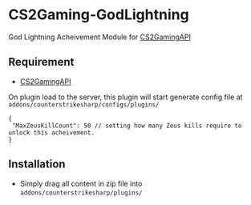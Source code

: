 # CS2Gaming-GodLightning
 God Lightning Acheivement Module for [CS2GamingAPI](https://github.com/oylsister/CS2GamingAPI/)

 ## Requirement
- [CS2GamingAPI](https://github.com/oylsister/CS2GamingAPI/)

 On plugin load to the server, this plugin will start generate config file at ``addons/counterstrikesharp/configs/plugins/``
 ```jsonc
{
  "MaxZeusKillCount": 50 // setting how many Zeus kills require to unlock this acheivement.
}
 ```

## Installation
- Simply drag all content in zip file into ``addons/counterstrikesharp/plugins/``

